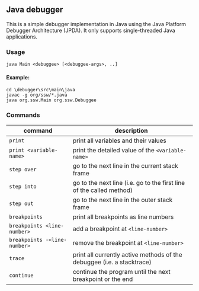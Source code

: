 ## Java debugger

This is a simple debugger implementation in Java using the Java Platform Debugger Architecture (JPDA). It only supports single-threaded Java applications.

### Usage
```
java Main <debuggee> [<debuggee-args>, ..]
```

#### Example:
```
cd \debugger\src\main\java
javac -g org/ssw/*.java
java org.ssw.Main org.ssw.Debuggee
```

### Commands
| command                      | description                                                            |
|------------------------------|------------------------------------------------------------------------|
| `print`                      | print all variables and their values                                   |
| `print <variable-name>`      | print the detailed value of the `<variable-name>`                      |
| `step over`                  | go to the next line in the current stack frame                         |
| `step into`                  | go to the next line (i.e. go to the first line of the called method)   |
| `step out`                   | go to the next line in the outer stack frame                           |
| `breakpoints`                | print all breakpoints as line numbers                                  |
| `breakpoints <line-number>`  | add a breakpoint at `<line-number>`                                    |
| `breakpoints -<line-number>` | remove the breakpoint at `<line-number>`                               |
| `trace`                      | print all currently active methods of the debuggee (i.e. a stacktrace) |
| `continue`                   | continue the program until the next breakpoint or the end              |